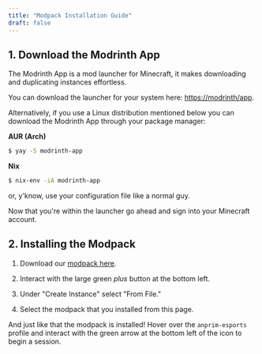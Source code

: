 ```yaml
---
title: "Modpack Installation Guide"
draft: false
---
```


## 1. Download the Modrinth App

The Modrinth App is a mod launcher for Minecraft, it makes downloading and duplicating instances effortless.

You can download the launcher for your system here: [https://modrinth/app](https://modrinth/app).

Alternatively, if you use a Linux distribution mentioned below you can download the Modrinth App through your package manager:

**AUR (Arch)**
```bash
$ yay -S modrinth-app
```

**Nix**
```bash
$ nix-env -iA modrinth-app
```

or, y'know, use your configuration file like a normal guy.


Now that you're within the launcher go ahead and sign into your Minecraft account.

## 2. Installing the Modpack

1. Download our [modpack here](anprim-esports.mcpack).

1. Interact with the large green *plus* button at the bottom left.

2. Under "Create Instance" select "From File."

3. Select the modpack that you installed from this page.

And just like that the modpack is installed! Hover over the `anprim-esports` profile and interact with the green arrow at the bottom left of the icon to begin a session.
